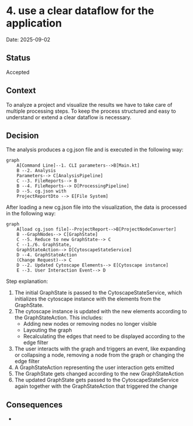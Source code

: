 # 4. use a clear dataflow for the application

Date: 2025-09-02

## Status

Accepted

## Context

To analyze a project and visualize the results we have to take care of multiple processing steps. To keep the process 
structured and easy to understand or extend a clear dataflow is necessary.

## Decision

The analysis produces a cg.json file and is executed in the following way:

``` mermaid
graph
    A[Command Line]--1. CLI parameters-->B[Main.kt]
    B --2. Analysis 
    Parameters--> C[AnalysisPipeline]
    C --3. FileReports--> B
    B --4. FileReports--> D[ProcessingPipeline]
    D --5. cg.json with
    ProjectReportDto --> E[File System]
```

After loading a new cg.json file into the visualization, the data is processed in the following way:

``` mermaid
graph
    A[load cg.json file]--ProjectReport-->B[ProjectNodeConverter]
    B --GraphNodes--> C[GraphState]
    C --5. Reduce to new GraphState--> C
    C --1./6. GraphState,
    GraphStateAction--> D[CytoscapeStateService]
    D --4. GraphStateAction
    (Change Request)--> C
    D --2. Updated Cytoscape Elements--> E[Cytoscape instance]
    E --3. User Interaction Event--> D
```
Step explanation:
1. The initial GraphState is passed to the CytoscapeStateService, which initializes the cytoscape instance with the elements from the GraphState.
2. The cytoscape instance is updated with the new elements according to the GraphStateAction. This includes:
    * Adding new nodes or removing nodes no longer visible
    * Layouting the graph
    * Recalculating the edges that need to be displayed according to the edge filter
3. The user interacts with the graph and triggers an event, like expanding or collapsing a node, removing a node from the graph or changing the edge filter
4. A GraphStateAction representing the user interaction gets emitted
5. The GraphState gets changed according to the new GraphStateAction
6. The updated GraphState gets passed to the CytoscapeStateService again together with the GraphStateAction that triggered the change

## Consequences

-
